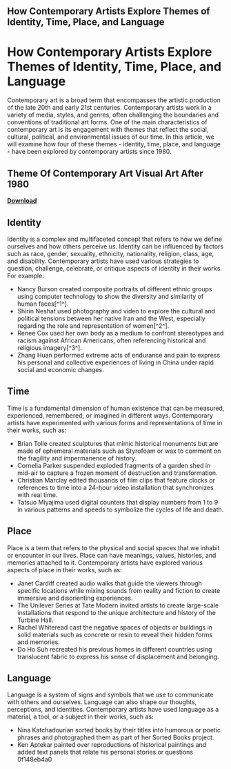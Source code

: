 ## How Contemporary Artists Explore Themes of Identity, Time, Place, and Language

  
# How Contemporary Artists Explore Themes of Identity, Time, Place, and Language
 
Contemporary art is a broad term that encompasses the artistic production of the late 20th and early 21st centuries. Contemporary artists work in a variety of media, styles, and genres, often challenging the boundaries and conventions of traditional art forms. One of the main characteristics of contemporary art is its engagement with themes that reflect the social, cultural, political, and environmental issues of our time. In this article, we will examine how four of these themes - identity, time, place, and language - have been explored by contemporary artists since 1980.
 
## Theme Of Contemporary Art Visual Art After 1980


[**Download**](https://www.google.com/url?q=https%3A%2F%2Fbytlly.com%2F2tKPrR&sa=D&sntz=1&usg=AOvVaw1shI1jnupe49rZBkIjm735)

 
## Identity
 
Identity is a complex and multifaceted concept that refers to how we define ourselves and how others perceive us. Identity can be influenced by factors such as race, gender, sexuality, ethnicity, nationality, religion, class, age, and disability. Contemporary artists have used various strategies to question, challenge, celebrate, or critique aspects of identity in their works. For example:
 
- Nancy Burson created composite portraits of different ethnic groups using computer technology to show the diversity and similarity of human faces[^1^].
- Shirin Neshat used photography and video to explore the cultural and political tensions between her native Iran and the West, especially regarding the role and representation of women[^2^].
- Renee Cox used her own body as a medium to confront stereotypes and racism against African Americans, often referencing historical and religious imagery[^3^].
- Zhang Huan performed extreme acts of endurance and pain to express his personal and collective experiences of living in China under rapid social and economic changes.

## Time
 
Time is a fundamental dimension of human existence that can be measured, experienced, remembered, or imagined in different ways. Contemporary artists have experimented with various forms and representations of time in their works, such as:

- Brian Tolle created sculptures that mimic historical monuments but are made of ephemeral materials such as Styrofoam or wax to comment on the fragility and impermanence of history.
- Cornelia Parker suspended exploded fragments of a garden shed in mid-air to capture a frozen moment of destruction and transformation.
- Christian Marclay edited thousands of film clips that feature clocks or references to time into a 24-hour video installation that synchronizes with real time.
- Tatsuo Miyajima used digital counters that display numbers from 1 to 9 in various patterns and speeds to symbolize the cycles of life and death.

## Place
 
Place is a term that refers to the physical and social spaces that we inhabit or encounter in our lives. Place can have meanings, values, histories, and memories attached to it. Contemporary artists have explored various aspects of place in their works, such as:

- Janet Cardiff created audio walks that guide the viewers through specific locations while mixing sounds from reality and fiction to create immersive and disorienting experiences.
- The Unilever Series at Tate Modern invited artists to create large-scale installations that respond to the unique architecture and history of the Turbine Hall.
- Rachel Whiteread cast the negative spaces of objects or buildings in solid materials such as concrete or resin to reveal their hidden forms and memories.
- Do Ho Suh recreated his previous homes in different countries using translucent fabric to express his sense of displacement and belonging.

## Language
 
Language is a system of signs and symbols that we use to communicate with others and ourselves. Language can also shape our thoughts, perceptions, and identities. Contemporary artists have used language as a material, a tool, or a subject in their works, such as:

- Nina Katchadourian sorted books by their titles into humorous or poetic phrases and photographed them as part of her Sorted Books project.
- Ken Aptekar painted over reproductions of historical paintings and added text panels that relate his personal stories or questions 0f148eb4a0
